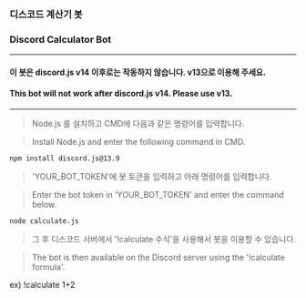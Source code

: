 ### 디스코드 계산기 봇
### Discord Calculator Bot
---
#### 이 봇은 discord.js v14 이후로는 작동하지 않습니다. v13으로 이용해 주세요.
#### This bot will not work after discord.js v14. Please use v13.
---
> Node.js 를 설치하고 CMD에 다음과 같은 명령어를 입력합니다.

> Install Node.js and enter the following command in CMD.
```
npm install discord.js@13.9
```
> 'YOUR_BOT_TOKEN'에 봇 토큰을 입력하고 아래 명령어를 입력합니다.

> Enter the bot token in 'YOUR_BOT_TOKEN' and enter the command below.
```
node calculate.js
```
> 그 후 디스코드 서버에서 '!calculate 수식'을 사용해서 봇을 이용할 수 있습니다.

> The bot is then available on the Discord server using the '!calculate formula'.

ex) !calculate 1+2
